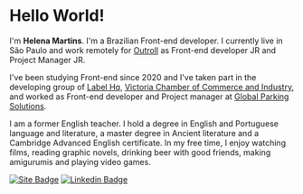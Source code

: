# Hello World!

I'm  **Helena Martins**. I'm a Brazilian Front-end developer. I currently live in São Paulo and work remotely for [Outroll](https://outroll.com) as Front-end developer JR and Project Manager JR.
 
I've been studying Front-end since 2020 and I've taken part in the developing group of [Label Hq](https://www.labelhq.com.au), [Victoria Chamber of Commerce and Industry](https://www.victorianchamber.com.au), and worked as Front-end developer and Project manager at [Global Parking Solutions](https://www.globalparkingsolutions.com).

I am a former English teacher. I hold a degree in English and Portuguese language and literature, a master degree in Ancient literature and a Cambridge Advanced English certificate.
In my free time, I enjoy watching films, reading graphic novels, drinking beer with good friends, making amigurumis and playing video games.

[![Site Badge](https://img.shields.io/badge/Site-mhelena.com.br-ff69b4)](https://mhelena.com.br)
[![Linkedin Badge](https://img.shields.io/badge/-LinkedIn-blue?logo=Linkedin&logoColor=white&link=https://www.linkedin.com/in/mhelena-martins/)](https://www.linkedin.com/in/mhelena-martins/)
